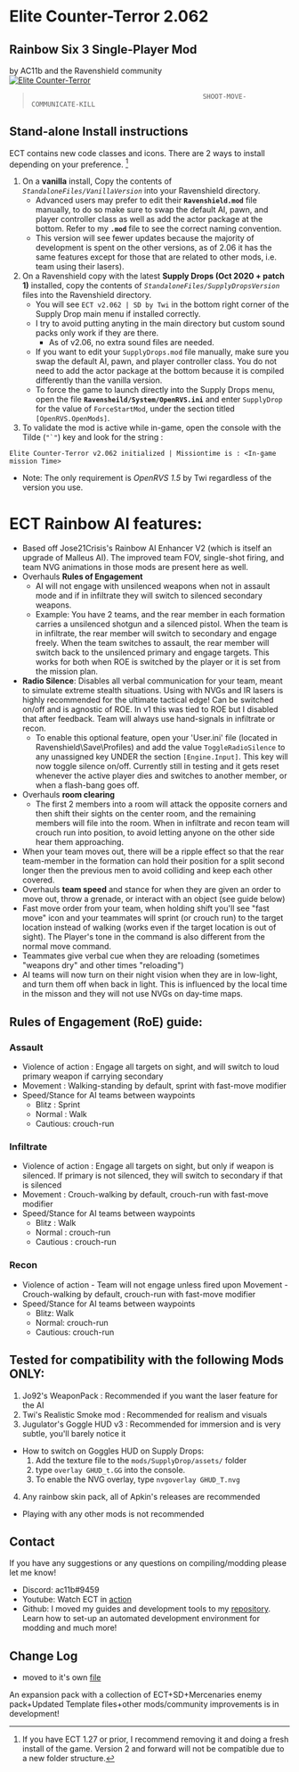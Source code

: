 # **Elite Counter-Terror 2.062**
## Rainbow Six 3 Single-Player Mod
by AC11b and the Ravenshield community  
<a href="https://www.moddb.com/mods/elite-counter-terror" title="View Elite Counter-Terror on Mod DB" target="_blank"><img src="https://button.moddb.com/popularity/medium/mods/35509.png" alt="Elite Counter-Terror" /></a>

>                                                SHOOT-MOVE-COMMUNICATE-KILL 

## **Stand-alone Install instructions**
ECT contains new code classes and icons. There are 2 ways to install depending on your preference. [^1]
[^1]: If you have ECT 1.27 or prior, I recommend removing it and doing a fresh install of the game. Version 2 and forward will not be compatible due to a new folder structure. 
1. On a **vanilla** install, Copy the contents of *`StandaloneFiles/VanillaVersion`* into your Ravenshield directory. 
	* Advanced users may prefer to edit their **`Ravenshield.mod`** file manually, to do so make sure to swap the default AI, pawn, and player controller class as well as add the actor package at the bottom. Refer to my **`.mod`** file to see the correct naming convention.
	* This version will see fewer updates because the majority of development is spent on the other versions, as of 2.06 it has the same features except for those that are related to other mods, i.e. team using their lasers). 
2. On a Ravenshield copy with the latest **Supply Drops (Oct 2020 + patch 1)** installed, copy the contents of *`StandaloneFiles/SupplyDropsVersion`* files into the Ravenshield directory. 
    - You will see `ECT v2.062 | SD by Twi` in the bottom right corner of the Supply Drop main menu if installed correctly. 
	- I try to avoid putting anyting in the main directory but custom sound packs only work if they are there. 
    	- As of v2.06, no extra sound files are needed.
	- If you want to edit your `SupplyDrops.mod` file manually, make sure you swap the default AI, pawn, and player controller class. You do not need to add the actor package at the bottom because it is compiled differently than the vanilla version.  
    - To force the game to launch directly into the Supply Drops menu, open the file **`Ravensheild/System/OpenRVS.ini`** and enter `SupplyDrop` for the value of `ForceStartMod`, under the section titled `[OpenRVS.OpenMods]`.
3. To validate the mod is active while in-game, open the console with the Tilde (``"`"``) key and look for the string :
```
Elite Counter-Terror v2.062 initialized | Missiontime is : <In-game mission Time>
```
   - Note: The only requirement is _OpenRVS 1.5_ by Twi regardless of the version you use.  
# ECT Rainbow AI features: 
- Based off Jose21Crisis's Rainbow AI Enhancer V2 (which is itself an upgrade of Malleus AI). The improved team FOV, single-shot firing, and team NVG animations in those mods are present here as well. 
- Overhauls **Rules of Engagement**
  - AI will not engage with unsilenced weapons when not in assault mode and if in infiltrate they will switch to silenced secondary weapons.  
  - Example: You have 2 teams, and the rear member in each formation carries a unsilenced shotgun and a silenced pistol. When the team is in infiltrate, the rear member will switch to secondary and engage freely. When the team switches to assault, the rear member will switch back to the unsilenced primary and engage targets. This works for both when ROE is switched by the player or it is set from the mission plan. 
- **Radio Silence**: Disables all verbal communication for your team, meant to simulate extreme stealth situations. Using with NVGs and IR lasers is highly recommended for the ultimate tactical edge! Can be switched on/off and is agnostic of ROE. In v1 this was tied to ROE but I disabled that after feedback. Team will always use hand-signals in infiltrate or recon.
	- To enable this optional feature, open your 'User.ini' file (located in Ravenshield\Save\Profiles) and add the value `ToggleRadioSilence` to any unassigned key UNDER the section `[Engine.Input]`. This key will now toggle silence on/off. Currently still in testing and it gets reset whenever the active player dies and switches to another member, or when a flash-bang goes off.
- Overhauls **room clearing**
  - The first 2 members into a room will attack the opposite corners and then shift their sights on the center room, and the remaining members will file into the room. When in infiltrate and recon team will crouch run into position, to avoid letting anyone on the other side hear them approaching. 
- When your team moves out, there will be a ripple effect so that the rear team-member in the formation can hold their position for a split second longer then the previous men to avoid colliding and keep each other covered. 
- Overhauls **team speed** and stance for when they are given an order to move out, throw a grenade, or interact with an object (see guide below)
- Fast move order from your team, when holding shift you'll see "fast move" icon and your teammates will sprint (or crouch run) to the target location instead of walking (works even if the target location is out of sight). The Player's tone in the command is also different from the normal move command. 
- Teammates give verbal cue when they are reloading (sometimes "weapons dry" and other times "reloading")
- AI teams will now turn on their night vision when they are in low-light, and turn them off when back in light. This is influenced by the local time in the misson and they will not use NVGs on day-time maps. 
 
## Rules of Engagement (RoE) guide:
### **Assault**
- Violence of action :
Engage all targets on sight, and will switch to loud primary weapon if carrying secondary  
- Movement :
Walking-standing by default, sprint with fast-move modifier
- Speed/Stance for AI teams between waypoints
	- Blitz : 
Sprint
	- Normal :
Walk 
	- Cautious:
crouch-run
### **Infiltrate**
- Violence of action :
Engage all targets on sight, but only if weapon is silenced. If primary is not silenced, they will switch to secondary if that is silenced
- Movement :
Crouch-walking by default, crouch-run with fast-move modifier
- Speed/Stance for AI teams between waypoints
	- Blitz : Walk
	- Normal : crouch-run 
	- Cautious : crouch-run
### **Recon**
- Violence of action - Team will not engage unless fired upon 
Movement - Crouch-walking by default, crouch-run with fast-move modifier
- Speed/Stance for AI teams between waypoints
	- Blitz: Walk
	- Normal: crouch-run 
	- Cautious: crouch-run  
## Tested for compatibility with the following Mods **ONLY**:
1. Jo92's WeaponPack : Recommended if you want the laser feature for the AI
2. Twi's Realistic Smoke mod : Recommended for realism and visuals
3. Jugulator's Goggle HUD v3 : Recommended for immersion and is very subtle, you'll barely notice it
* How to switch on Goggles HUD on Supply Drops:
	1. Add the texture file to the `mods/SupplyDrop/assets/` folder 
	2. type `overlay GHUD_t.GG` into the console.
	3. To enable the NVG overlay, type `nvgoverlay GHUD_T.nvg`
4. Any rainbow skin pack, all of Apkin's releases are recommended  

- Playing with any other mods is not recommended
## Contact
If you have any suggestions or any questions on compiling/modding please let me know!  
- Discord: ac11b#9459
- Youtube: Watch ECT in [action](https://www.youtube.com/@ac11b63)
- Github: I moved my guides and development tools to my [repository](https://github.com/R0NIN-6/Ravenshield_EliteCT). Learn how to set-up an automated development environment for modding and much more!  

## Change Log
- moved to it's own [file](ECT_Changelog.md)

An expansion pack with a collection of ECT+SD+Mercenaries enemy pack+Updated Template files+other mods/community improvements is in development!